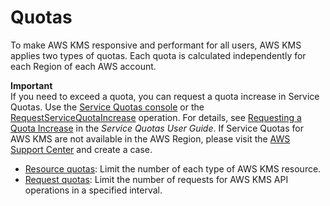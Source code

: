 # Quotas<a name="limits"></a>

To make AWS KMS responsive and performant for all users, AWS KMS applies two types of quotas\. Each quota is calculated independently for each Region of each AWS account\.

**Important**  
If you need to exceed a quota, you can request a quota increase in Service Quotas\. Use the [Service Quotas console](https://console.aws.amazon.com/servicequotas) or the [RequestServiceQuotaIncrease](https://docs.aws.amazon.com/servicequotas/2019-06-24/apireference/API_RequestServiceQuotaIncrease.html) operation\. For details, see [Requesting a Quota Increase](https://docs.aws.amazon.com/servicequotas/latest/userguide/request-increase.html) in the *Service Quotas User Guide*\. If Service Quotas for AWS KMS are not available in the AWS Region, please visit the [AWS Support Center](https://console.aws.amazon.com/support/home) and create a case\. 
+ [Resource quotas](resource-limits.md): Limit the number of each type of AWS KMS resource\. 
+ [Request quotas](requests-per-second.md): Limit the number of requests for AWS KMS API operations in a specified interval\.